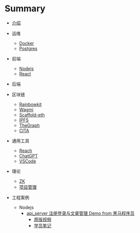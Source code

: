 # Summary

- [介绍](README.md)

- 运维
  - [Docker](DevOps/Docker.md)
  - [Postgres](DevOps/Postgres.md)
- 前端
  - [Nodejs](Frontend/Nodejs.md)
  - [React](Frontend/React.md)
- 后端
- 区块链
  - [Rainbowkit](Blockchain/Rainbowkit.md)
  - [Wagmi](Blockchain/wagmi.md)
  - [Scaffold-eth](Blockchain/Scaffold-eth.md)
  - [IPFS](Blockchain/IPFS.md)
  - [TheGraph](Blockchain/TheGraph.md)
  - [CITA](Blockchain/CITA.md)
- 通用工具
  - [Reach](Tools/Reach.md)
  - [ChatGPT](Tools/ChatGPT.md)
  - [VSCode](Tools/VSCode.md)
- 理论
  - [ZK](Theory/ZK.md)
  - [项目管理](Theory/PM.md)
- 工程案例
  - Nodejs
    - [api_server 注册登录与文章管理 Demo from 黑马程序员](http://www.escook.cn:8088/#/)
      - [原版视频](https://www.bilibili.com/video/BV1a34y167AZ?p=77&vd_source=26de6f06cd5f6040224773ef4d4bd3d5)
      - [学员笔记](https://brucecai55520.gitee.io/bruceblog/notes/nodejs/node.html)

